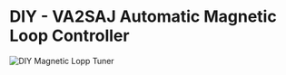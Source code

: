 # DIY - VA2SAJ Automatic Magnetic Loop Controller



![DIY Magnetic Lopp Tuner](https://drive.google.com/uc?export=view&id=cmojnkbPNZqQ5knA7)
